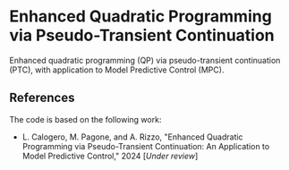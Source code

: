 # Enhanced Quadratic Programming via Pseudo-Transient Continuation

Enhanced quadratic programming (QP) via pseudo-transient continuation (PTC), with application to Model Predictive Control (MPC).

## References ##

The code is based on the following work:

* L. Calogero, M. Pagone, and A. Rizzo, "Enhanced Quadratic Programming via Pseudo-Transient Continuation: An Application to Model Predictive Control," 2024 [_Under review_]
